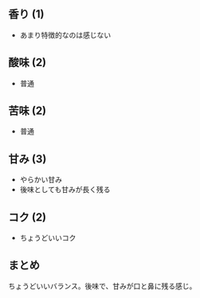 ## 香り (1)
- あまり特徴的なのは感じない

## 酸味 (2)
- 普通

## 苦味 (2)
- 普通

## 甘み (3)
- やらかい甘み
- 後味としても甘みが長く残る

## コク (2)
- ちょうどいいコク

## まとめ
ちょうどいいバランス。後味で、甘みが口と鼻に残る感じ。
